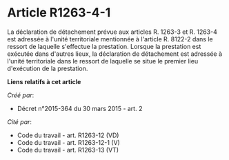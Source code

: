 # Article R1263-4-1

La déclaration de détachement prévue aux articles R. 1263-3 et R. 1263-4 est adressée à l'unité territoriale mentionnée à
l'article R. 8122-2 dans le ressort de laquelle s'effectue la prestation. Lorsque la prestation est exécutée dans d'autres
lieux, la déclaration de détachement est adressée à l'unité territoriale dans le ressort de laquelle se situe le premier lieu
d'exécution de la prestation.

**Liens relatifs à cet article**

_Créé par_:

  - Décret n°2015-364 du 30 mars 2015 - art. 2

_Cité par_:

  - Code du travail - art. R1263-12 (VD)
  - Code du travail - art. R1263-12-1 (V)
  - Code du travail - art. R1263-13 (VT)
